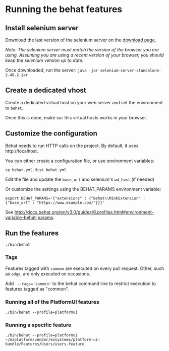 # Running the behat features

## Install selenium server
Download the last version of the selenium server on the [download page](http://www.seleniumhq.org/download/).

*Note: The selenium server must match the version of the browser you are using. Assuming you are using
a recent version of your browser, you should keep the selenium version up to date.*

Once downloaded, run the server: `java -jar selenium-server-standalone-2.48.2.jar`

## Create a dedicated vhost
Create a dedicated virtual host on your web server and set the environment to `behat`.

Once this is done, make sur this virtual hosts works in your browser.

## Customize the configuration
Behat needs to run HTTP calls on the project. By default, it uses http://localhost.

You can either create a configuration file, or use environment variables:

```
cp behat.yml.dist behat.yml
```
Edit the file and update the `base_url` and selenium's `wd_host` (if needed)

Or customize the settings using the BEHAT_PARAMS environment variable:
```
export BEHAT_PARAMS='{"extensions" : {"Behat\\MinkExtension" : {"base_url" : "https://www.example.com/"}}}'
```

See http://docs.behat.org/en/v3.0/guides/6.profiles.html#environment-variable-behat-params.

## Run the features

```
./bin/behat
```

### Tags
Features tagged with `common` are executed on every pull request. Other, such as `edge`, are only executed on occasions.

Add ` --tags='common'` to the behat command line to restrict execution to features tagged as "common".

### Running all of the PlatformUI features
`./bin/behat --profile=platformui`

### Running a specific feature
`./bin/behat --profile=platformui ~/ezplatform/vendor/ezsystems/platform-ui-bundle/Features/Users/users.feature`
